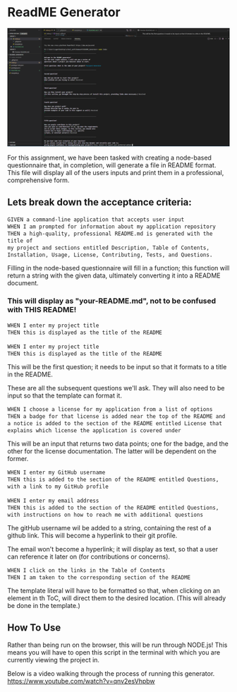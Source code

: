 # ReadME Generator

![A visual of how the questionnaire works](./assets/README_Generator.png)

For this assignment, we have been tasked with creating a node-based questionnaire that, in completion, will generate a file in README format. This file will display all of the users inputs and print them in a professional, comprehensive form.

## Lets break down the acceptance criteria:

```
GIVEN a command-line application that accepts user input
WHEN I am prompted for information about my application repository
THEN a high-quality, professional README.md is generated with the title of
my project and sections entitled Description, Table of Contents,
Installation, Usage, License, Contributing, Tests, and Questions.
```

Filling in the node-based questionnaire will fill in a function; this function will return a string with the given data, ultimately converting it into a README document.

### This will display as "your-README.md", not to be confused with THIS README!

```
WHEN I enter my project title
THEN this is displayed as the title of the README

WHEN I enter my project title
THEN this is displayed as the title of the README
```

This will be the first question; it needs to be input so that it formats to a title in the README.

These are all the subsequent questions we'll ask. They will also need to be input so that the template can format it.

```
WHEN I choose a license for my application from a list of options
THEN a badge for that license is added near the top of the README and a notice is added to the section of the README entitled License that explains which license the application is covered under
```

This will be an input that returns two data points; one for the badge, and the other for the license documentation. The latter will be dependent on the former.

```
WHEN I enter my GitHub username
THEN this is added to the section of the README entitled Questions, with a link to my GitHub profile

WHEN I enter my email address
THEN this is added to the section of the README entitled Questions, with instructions on how to reach me with additional questions
```

The gitHub username wil be added to a string, containing the rest of a github link. This will become a hyperlink to their git profile.

The email won't become a hyperlink; it will display as text, so that a user can reference it later on (for contributions or concerns).

```
WHEN I click on the links in the Table of Contents
THEN I am taken to the corresponding section of the README
```

The template literal will have to be formatted so that, when clicking on an element in th ToC, will direct them to the desired location.
(This will already be done in the template.)

## How To Use

Rather than being run on the browser, this will be run through NODE.js! This means you will have to open this script in the terminal with which you are currently viewing the project in.

Below is a video walking through the process of running this generator.
https://www.youtube.com/watch?v=qnv2esVhpbw

